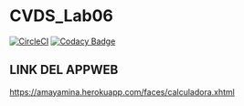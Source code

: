 # CVDS_Lab06

[![CircleCI](https://circleci.com/gh/sebastianmina/CVDS_Lab06.svg?style=shield)](https://app.circleci.com/pipelines/github/sebastianmina)
[![Codacy Badge](https://app.codacy.com/project/badge/Grade/258129df42ff4b18b1aef3cf1190dede)](https://www.codacy.com/gh/sebastianmina/CVDS_Lab06/dashboard?utm_source=github.com&amp;utm_medium=referral&amp;utm_content=sebastianmina/CVDS_Lab06&amp;utm_campaign=Badge_Grade)
## LINK DEL APPWEB
https://amayamina.herokuapp.com/faces/calculadora.xhtml
